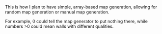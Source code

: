 This is how I plan to have simple, array-based map generation, allowing for random map generation or manual map generation. 

For example, 0 could tell the map generator to put nothing there, while numbers >0 could mean walls with different qualities. 
